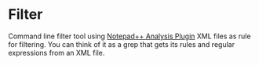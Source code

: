 # Filter

Command line filter tool using [Notepad++ Analysis Plugin](https://sourceforge.net/projects/analyseplugin/) 
XML files as rule for filtering.
You can think of it as a grep that gets its rules and regular expressions from an XML file.